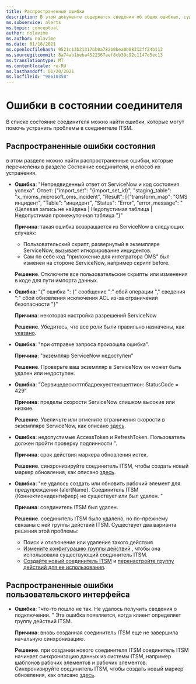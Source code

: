 ```yaml
---
title: Распространенные ошибки
description: В этом документе содержатся сведения об общих ошибках, существующих на панели мониторинга.
ms.subservice: alerts
ms.topic: conceptual
author: nolavime
ms.author: nolavime
ms.date: 01/18/2021
ms.openlocfilehash: 9521c13b21317bb0a782b0bea0b08312ff24b113
ms.sourcegitcommit: 8a74ab1beba4522367aef8cb39c92c1147d5ec13
ms.translationtype: MT
ms.contentlocale: ru-RU
ms.lasthandoff: 01/20/2021
ms.locfileid: "98610358"
---
```

# <a name="errors-in-the-connector-status"></a>Ошибки в состоянии соединителя

В списке состояние соединителя можно найти ошибки, которые могут помочь устранить проблемы в соединителе ITSM.

## <a name="status-common-errors"></a>Распространенные ошибки состояния

в этом разделе можно найти распространенные ошибки, которые перечислены в разделе Состояние соединителя, и способ их устранения.

* **Ошибка**: "Непредвиденный ответ от ServiceNow и код состояния успеха". Ответ: {"import_set": "{import_set_id}", "staging_table": "x_mioms_microsoft_oms_incident", "Result": [{"transform_map": "OMS инцидент", "Table": "инцидент", "Status": "Error", "error_message": "{Целевая запись не найдена | Недопустимая таблица | Недопустимая промежуточная таблица "}"

    **Причина**: такая ошибка возвращается из ServiceNow в следующих случаях:
  * Пользовательский скрипт, развернутый в экземпляре ServiceNow, вызывает игнорирование инцидентов.
  * Сам по себе код "приложение для интегратора OMS" был изменен на стороне ServiceNow, например скрипт before.

  **Решение**. Отключите все пользовательские скрипты или изменения в коде для пути импорта данных.

* **Ошибка**: "{" ошибка ": {" сообщение ":" сбой операции "," сведения ":" сбой обновления исключения ACL из-за ограничений безопасности "}"

    **Причина**: некоторая настройка разрешений ServiceNow

    **Решение**. Убедитесь, что все роли были правильно назначены, как [указано](itsmc-connections-servicenow.md#install-the-user-app-and-create-the-user-role).

* **Ошибка**: "при отправке запроса произошла ошибка".

    **Причина**: "экземпляр ServiceNow недоступен"

    **Решение**. Проверьте ваш экземпляр в ServiceNow он может быть удален или недоступен.

* **Ошибка**: "Сервицедескхттпбадрекуестексцептион: StatusCode = 429"

    **Причина**: пределы скорости ServiceNow слишком высокие или низкие.

    **Решение**. Увеличьте или отмените ограничения скорости в экземпляре ServiceNow, как описано [здесь](https://docs.servicenow.com/bundle/london-application-development/page/integrate/inbound-rest/task/investigate-rate-limit-violations.html).

* **Ошибка**: недопустимые AccessToken и RefreshToken. Пользователь должен пройти проверку подлинности ".

    **Причина**: срок действия маркера обновления истек.

    **Решение**. синхронизируйте соединитель ITSM, чтобы создать новый маркер обновления, как описано [здесь](./itsmc-resync-servicenow.md).

* **Ошибка**: "не удалось создать или обновить рабочий элемент для предупреждения {alertName}. Соединитель ITSM {Коннектионидентифиер} не существует или был удален. "

    **Причина**: соединитель ITSM был удален.

    **Решение**. соединитель ITSM было удалено, но по-прежнему связаны с ней группы действий ITSM. Существует два варианта решения этой проблемы:
  * Поиск и отключение или удаление такого действия
  * [Измените конфигурацию группы действий](./itsmc-definition.md#create-itsm-work-items-from-azure-alerts) , чтобы она использовала существующий соединитель ITSM.
  * [Создайте новый соединитель ITSM](./itsmc-definition.md#create-an-itsm-connection) и [перенастройте группу действий для ее использования](itsmc-definition.md#create-itsm-work-items-from-azure-alerts).

## <a name="ui-common-errors"></a>Распространенные ошибки пользовательского интерфейса

* **Ошибка**: "что-то пошло не так. Не удалось получить сведения о подключении. " Эта ошибка появляется, когда клиент определяет группу действий ITSM.

    **Причина**: вновь созданная соединитель ITSM еще не завершила начальную синхронизацию.

    **Решение**. при создании нового соединителя ITSM соединитель ITSM начинает синхронизацию данных из системы ITSM, например шаблонов рабочих элементов и рабочих элементов. Синхронизируйте соединитель ITSM, чтобы создать новый маркер обновления, как описано [здесь](./itsmc-resync-servicenow.md).
